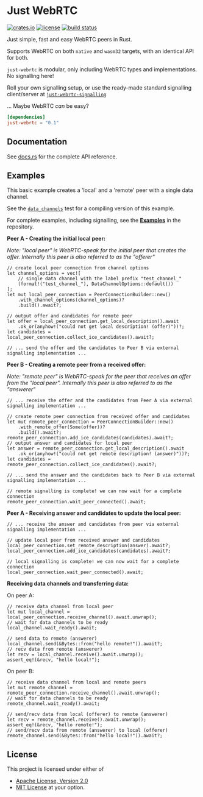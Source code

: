 # Just WebRTC

[![crates.io](https://img.shields.io/crates/v/just-webrtc?style=flat-square&logo=rust)](https://crates.io/crates/just-webrtc)
[![license](https://img.shields.io/badge/license-Apache--2.0_OR_MIT-blue?style=flat-square)](#license)
[![build status](https://img.shields.io/github/actions/workflow/status/uniciant/just-webrtc/rust.yml?branch=main&style=flat-square&logo=github)](https://github.com/uniciant/just-webrtc/actions)

Just simple, fast and easy WebRTC peers in Rust.

Supports WebRTC on both `native` and `wasm32` targets, with an identical API for both.

`just-webrtc` is modular, only including WebRTC types and implementations. No signalling here!

Roll your own signalling setup, or use the ready-made standard signalling client/server at [`just-webrtc-signalling`](https://crates.io/crates/just-webrtc-signalling)

... Maybe WebRTC *can* be easy?

```toml
[dependencies]
just-webrtc = "0.1"
```

## Documentation
See [docs.rs](https://docs.rs/just-webrtc) for the complete API reference.

## Examples
This basic example creates a 'local' and a 'remote' peer with a single data channel.

See the [`data_channels`](https://github.com/uniciant/just-webrtc/blob/main/crates/just-webrtc/tests/data_channels.rs) test for a compiling version of this example.

For complete examples, including signalling, see the [**Examples**](https://github.com/uniciant/just-webrtc/tree/main/examples) in the repository.

**Peer A - Creating the initial local peer:**

*Note: "local peer" is WebRTC-speak for the initial peer that creates the offer. Internally this peer is also referred to as the "offerer"*
```rust,ignore
// create local peer connection from channel options
let channel_options = vec![
    // single data channel with the label prefix "test_channel_"
    (format!("test_channel_"), DataChannelOptions::default())
];
let mut local_peer_connection = PeerConnectionBuilder::new()
    .with_channel_options(channel_options)?
    .build().await?;

// output offer and candidates for remote peer
let offer = local_peer_connection.get_local_description().await
    .ok_or(anyhow!("could not get local description! (offer)"))?;
let candidates = local_peer_connection.collect_ice_candidates().await?;

// ... send the offer and the candidates to Peer B via external signalling implementation ...
```

**Peer B - Creating a remote peer from a received offer:**

*Note: "remote peer" is WebRTC-speak for the peer that receives an offer from the "local peer". Internally this peer is also referred to as the "answerer"*
```rust,ignore
// ... receive the offer and the candidates from Peer A via external signalling implementation ...

// create remote peer connection from received offer and candidates
let mut remote_peer_connection = PeerConnectionBuilder::new()
    .with_remote_offer(Some(offer))?
    .build().await?;
remote_peer_connection.add_ice_candidates(candidates).await?;
// output answer and candidates for local peer
let answer = remote_peer_connection.get_local_description().await
    .ok_or(anyhow!("could not get remote description! (answer)"))?;
let candidates = remote_peer_connection.collect_ice_candidates().await?;

// ... send the answer and the candidates back to Peer B via external signalling implementation ...

// remote signalling is complete! we can now wait for a complete connection
remote_peer_connection.wait_peer_connected().await;

```

**Peer A - Receiving answer and candidates to update the local peer:**
```rust,ignore
// ... receive the answer and candidates from peer via external signalling implementation ...

// update local peer from received answer and candidates
local_peer_connection.set_remote_description(answer).await?;
local_peer_connection.add_ice_candidates(candidates).await?;

// local signalling is complete! we can now wait for a complete connection
local_peer_connection.wait_peer_connected().await;
```

**Receiving data channels and transferring data:**

On peer A:
```rust,ignore
// receive data channel from local peer
let mut local_channel = local_peer_connection.receive_channel().await.unwrap();
// wait for data channels to be ready
local_channel.wait_ready().await;

// send data to remote (answerer)
local_channel.send(&Bytes::from("hello remote!")).await?;
// recv data from remote (answerer)
let recv = local_channel.receive().await.unwrap();
assert_eq!(&recv, "hello local!");
```
On peer B:
```rust,ignore
// receive data channel from local and remote peers
let mut remote_channel = remote_peer_connection.receive_channel().await.unwrap();
// wait for data channels to be ready
remote_channel.wait_ready().await;

// send/recv data from local (offerer) to remote (answerer)
let recv = remote_channel.receive().await.unwrap();
assert_eq!(&recv, "hello remote!");
// send/recv data from remote (answerer) to local (offerer)
remote_channel.send(&Bytes::from("hello local!")).await?;
```

## License
This project is licensed under either of
* [Apache License, Version 2.0](https://www.apache.org/licenses/LICENSE-2.0)
* [MIT License](https://opensource.org/licenses/MIT)
at your option.
